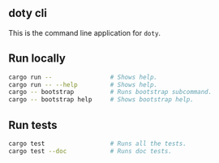 ## doty cli

This is the command line application for `doty`.

## Run locally

```bash
cargo run --                # Shows help.
cargo run -- --help         # Shows help.
cargo -- bootstrap          # Runs bootstrap subcommand.
cargo -- bootstrap help     # Shows bootstrap help.
```

## Run tests

```bash
cargo test                  # Runs all the tests.
cargo test --doc            # Runs doc tests.
```
